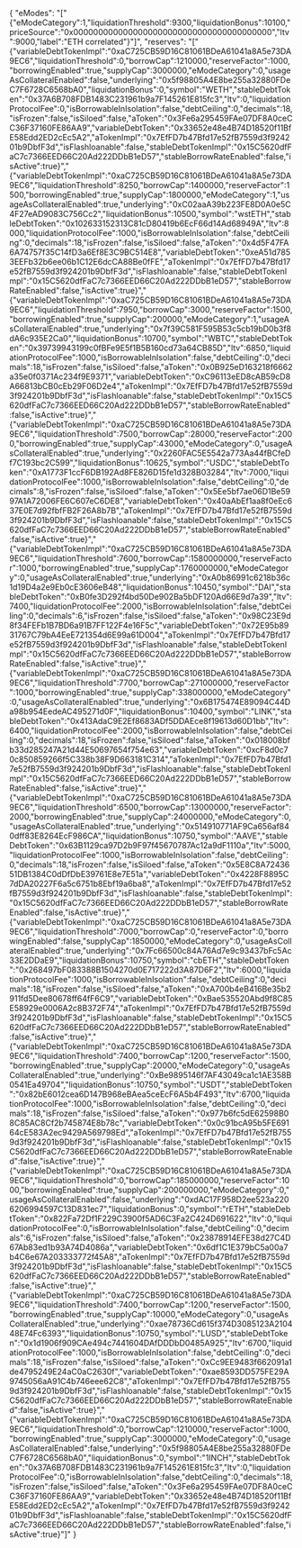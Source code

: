 {
  "eModes": "[\"{\"eModeCategory\":1,\"liquidationThreshold\":9300,\"liquidationBonus\":10100,\"priceSource\":\"0x0000000000000000000000000000000000000000\",\"ltv\":9000,\"label\":\"ETH correlated\"}\"]",
  "reserves": "[\"{\"variableDebtTokenImpl\":\"0xaC725CB59D16C81061BDeA61041a8A5e73DA9EC6\",\"liquidationThreshold\":0,\"borrowCap\":1210000,\"reserveFactor\":1000,\"borrowingEnabled\":true,\"supplyCap\":3000000,\"eModeCategory\":0,\"usageAsCollateralEnabled\":false,\"underlying\":\"0x5f98805A4E8be255a32880FDeC7F6728C6568bA0\",\"liquidationBonus\":0,\"symbol\":\"WETH\",\"stableDebtToken\":\"0x37A6B708FDB1483C231961b9a7F145261E815fc3\",\"ltv\":0,\"liquidationProtocolFee\":0,\"isBorrowableInIsolation\":false,\"debtCeiling\":0,\"decimals\":18,\"isFrozen\":false,\"isSiloed\":false,\"aToken\":\"0x3Fe6a295459FAe07DF8A0ceCC36F37160FE86AA9\",\"variableDebtToken\":\"0x33652e48e4B74D18520f11BfE58Edd2ED2cEc5A2\",\"aTokenImpl\":\"0x7EfFD7b47Bfd17e52fB7559d3f924201b9DbfF3d\",\"isFlashloanable\":false,\"stableDebtTokenImpl\":\"0x15C5620dfFaC7c7366EED66C20Ad222DDbB1eD57\",\"stableBorrowRateEnabled\":false,\"isActive\":true}\",\"{\"variableDebtTokenImpl\":\"0xaC725CB59D16C81061BDeA61041a8A5e73DA9EC6\",\"liquidationThreshold\":8250,\"borrowCap\":1400000,\"reserveFactor\":1500,\"borrowingEnabled\":true,\"supplyCap\":1800000,\"eModeCategory\":1,\"usageAsCollateralEnabled\":true,\"underlying\":\"0xC02aaA39b223FE8D0A0e5C4F27eAD9083C756Cc2\",\"liquidationBonus\":10500,\"symbol\":\"wstETH\",\"stableDebtToken\":\"0x102633152313C81cD80419b6EcF66d14Ad68949A\",\"ltv\":8000,\"liquidationProtocolFee\":1000,\"isBorrowableInIsolation\":false,\"debtCeiling\":0,\"decimals\":18,\"isFrozen\":false,\"isSiloed\":false,\"aToken\":\"0x4d5F47FA6A74757f35C14fD3a6Ef8E3C9BC514E8\",\"variableDebtToken\":\"0xeA51d7853EEFb32b6ee06b1C12E6dcCA88Be0fFE\",\"aTokenImpl\":\"0x7EfFD7b47Bfd17e52fB7559d3f924201b9DbfF3d\",\"isFlashloanable\":false,\"stableDebtTokenImpl\":\"0x15C5620dfFaC7c7366EED66C20Ad222DDbB1eD57\",\"stableBorrowRateEnabled\":false,\"isActive\":true}\",\"{\"variableDebtTokenImpl\":\"0xaC725CB59D16C81061BDeA61041a8A5e73DA9EC6\",\"liquidationThreshold\":7950,\"borrowCap\":3000,\"reserveFactor\":1500,\"borrowingEnabled\":true,\"supplyCap\":200000,\"eModeCategory\":1,\"usageAsCollateralEnabled\":true,\"underlying\":\"0x7f39C581F595B53c5cb19bD0b3f8dA6c935E2Ca0\",\"liquidationBonus\":10700,\"symbol\":\"WBTC\",\"stableDebtToken\":\"0x39739943199c0fBFe9E5f1B5B160cd73a64CB85D\",\"ltv\":6850,\"liquidationProtocolFee\":1000,\"isBorrowableInIsolation\":false,\"debtCeiling\":0,\"decimals\":18,\"isFrozen\":false,\"isSiloed\":false,\"aToken\":\"0x0B925eD163218f6662a35e0f0371Ac234f9E9371\",\"variableDebtToken\":\"0xC96113eED8cAB59cD8A66813bCB0cEb29F06D2e4\",\"aTokenImpl\":\"0x7EfFD7b47Bfd17e52fB7559d3f924201b9DbfF3d\",\"isFlashloanable\":false,\"stableDebtTokenImpl\":\"0x15C5620dfFaC7c7366EED66C20Ad222DDbB1eD57\",\"stableBorrowRateEnabled\":false,\"isActive\":true}\",\"{\"variableDebtTokenImpl\":\"0xaC725CB59D16C81061BDeA61041a8A5e73DA9EC6\",\"liquidationThreshold\":7500,\"borrowCap\":28000,\"reserveFactor\":2000,\"borrowingEnabled\":true,\"supplyCap\":43000,\"eModeCategory\":0,\"usageAsCollateralEnabled\":true,\"underlying\":\"0x2260FAC5E5542a773Aa44fBCfeDf7C193bc2C599\",\"liquidationBonus\":10625,\"symbol\":\"USDC\",\"stableDebtToken\":\"0xA1773F1ccF6DB192Ad8FE826D15fe1d328B03284\",\"ltv\":7000,\"liquidationProtocolFee\":1000,\"isBorrowableInIsolation\":false,\"debtCeiling\":0,\"decimals\":8,\"isFrozen\":false,\"isSiloed\":false,\"aToken\":\"0x5Ee5bf7ae06D1Be5997A1A72006FE6C607eC6DE8\",\"variableDebtToken\":\"0x40aAbEf1aa8f0eEc637E0E7d92fbfFB2F26A8b7B\",\"aTokenImpl\":\"0x7EfFD7b47Bfd17e52fB7559d3f924201b9DbfF3d\",\"isFlashloanable\":false,\"stableDebtTokenImpl\":\"0x15C5620dfFaC7c7366EED66C20Ad222DDbB1eD57\",\"stableBorrowRateEnabled\":false,\"isActive\":true}\",\"{\"variableDebtTokenImpl\":\"0xaC725CB59D16C81061BDeA61041a8A5e73DA9EC6\",\"liquidationThreshold\":7600,\"borrowCap\":1580000000,\"reserveFactor\":1000,\"borrowingEnabled\":true,\"supplyCap\":1760000000,\"eModeCategory\":0,\"usageAsCollateralEnabled\":true,\"underlying\":\"0xA0b86991c6218b36c1d19D4a2e9Eb0cE3606eB48\",\"liquidationBonus\":10450,\"symbol\":\"DAI\",\"stableDebtToken\":\"0xB0fe3D292f4bd50De902Ba5bDF120Ad66E9d7a39\",\"ltv\":7400,\"liquidationProtocolFee\":2000,\"isBorrowableInIsolation\":false,\"debtCeiling\":0,\"decimals\":6,\"isFrozen\":false,\"isSiloed\":false,\"aToken\":\"0x98C23E9d8f34FEFb1B7BD6a91B7FF122F4e16F5c\",\"variableDebtToken\":\"0x72E95b8931767C79bA4EeE721354d6E99a61D004\",\"aTokenImpl\":\"0x7EfFD7b47Bfd17e52fB7559d3f924201b9DbfF3d\",\"isFlashloanable\":false,\"stableDebtTokenImpl\":\"0x15C5620dfFaC7c7366EED66C20Ad222DDbB1eD57\",\"stableBorrowRateEnabled\":false,\"isActive\":true}\",\"{\"variableDebtTokenImpl\":\"0xaC725CB59D16C81061BDeA61041a8A5e73DA9EC6\",\"liquidationThreshold\":7700,\"borrowCap\":271000000,\"reserveFactor\":1000,\"borrowingEnabled\":true,\"supplyCap\":338000000,\"eModeCategory\":0,\"usageAsCollateralEnabled\":true,\"underlying\":\"0x6B175474E89094C44Da98b954EedeAC495271d0F\",\"liquidationBonus\":10400,\"symbol\":\"LINK\",\"stableDebtToken\":\"0x413AdaC9E2Ef8683ADf5DDAEce8f19613d60D1bb\",\"ltv\":6400,\"liquidationProtocolFee\":2000,\"isBorrowableInIsolation\":false,\"debtCeiling\":0,\"decimals\":18,\"isFrozen\":false,\"isSiloed\":false,\"aToken\":\"0x018008bfb33d285247A21d44E50697654f754e63\",\"variableDebtToken\":\"0xcF8d0c70c850859266f5C338b38F9D663181C314\",\"aTokenImpl\":\"0x7EfFD7b47Bfd17e52fB7559d3f924201b9DbfF3d\",\"isFlashloanable\":false,\"stableDebtTokenImpl\":\"0x15C5620dfFaC7c7366EED66C20Ad222DDbB1eD57\",\"stableBorrowRateEnabled\":false,\"isActive\":true}\",\"{\"variableDebtTokenImpl\":\"0xaC725CB59D16C81061BDeA61041a8A5e73DA9EC6\",\"liquidationThreshold\":6500,\"borrowCap\":13000000,\"reserveFactor\":2000,\"borrowingEnabled\":true,\"supplyCap\":24000000,\"eModeCategory\":0,\"usageAsCollateralEnabled\":true,\"underlying\":\"0x514910771AF9Ca656af840dff83E8264EcF986CA\",\"liquidationBonus\":10750,\"symbol\":\"AAVE\",\"stableDebtToken\":\"0x63B1129ca97D2b9F97f45670787Ac12a9dF1110a\",\"ltv\":5000,\"liquidationProtocolFee\":1000,\"isBorrowableInIsolation\":false,\"debtCeiling\":0,\"decimals\":18,\"isFrozen\":false,\"isSiloed\":false,\"aToken\":\"0x5E8C8A7243651DB1384C0dDfDbE39761E8e7E51a\",\"variableDebtToken\":\"0x4228F8895C7dDA20227F6a5c6751b8Ebf19a6ba8\",\"aTokenImpl\":\"0x7EfFD7b47Bfd17e52fB7559d3f924201b9DbfF3d\",\"isFlashloanable\":false,\"stableDebtTokenImpl\":\"0x15C5620dfFaC7c7366EED66C20Ad222DDbB1eD57\",\"stableBorrowRateEnabled\":false,\"isActive\":true}\",\"{\"variableDebtTokenImpl\":\"0xaC725CB59D16C81061BDeA61041a8A5e73DA9EC6\",\"liquidationThreshold\":7000,\"borrowCap\":0,\"reserveFactor\":0,\"borrowingEnabled\":false,\"supplyCap\":1850000,\"eModeCategory\":0,\"usageAsCollateralEnabled\":true,\"underlying\":\"0x7Fc66500c84A76Ad7e9c93437bFc5Ac33E2DDaE9\",\"liquidationBonus\":10750,\"symbol\":\"cbETH\",\"stableDebtToken\":\"0x268497bF083388B1504270d0E717222d3A87D6F2\",\"ltv\":6000,\"liquidationProtocolFee\":1000,\"isBorrowableInIsolation\":false,\"debtCeiling\":0,\"decimals\":18,\"isFrozen\":false,\"isSiloed\":false,\"aToken\":\"0xA700b4eB416Be35b2911fd5Dee80678ff64fF6C9\",\"variableDebtToken\":\"0xBae535520Abd9f8C85E58929e0006A2c8B372F74\",\"aTokenImpl\":\"0x7EfFD7b47Bfd17e52fB7559d3f924201b9DbfF3d\",\"isFlashloanable\":false,\"stableDebtTokenImpl\":\"0x15C5620dfFaC7c7366EED66C20Ad222DDbB1eD57\",\"stableBorrowRateEnabled\":false,\"isActive\":true}\",\"{\"variableDebtTokenImpl\":\"0xaC725CB59D16C81061BDeA61041a8A5e73DA9EC6\",\"liquidationThreshold\":7400,\"borrowCap\":1200,\"reserveFactor\":1500,\"borrowingEnabled\":true,\"supplyCap\":20000,\"eModeCategory\":0,\"usageAsCollateralEnabled\":true,\"underlying\":\"0xBe9895146f7AF43049ca1c1AE358B0541Ea49704\",\"liquidationBonus\":10750,\"symbol\":\"USDT\",\"stableDebtToken\":\"0x82bE6012cea6D147B968eBAea5ceEcF6A5b4F493\",\"ltv\":6700,\"liquidationProtocolFee\":1000,\"isBorrowableInIsolation\":false,\"debtCeiling\":0,\"decimals\":18,\"isFrozen\":false,\"isSiloed\":false,\"aToken\":\"0x977b6fc5dE62598B08C85AC8Cf2b745874E8b78c\",\"variableDebtToken\":\"0x0c91bcA95b5FE69164cE583A2ec9429A569798Ed\",\"aTokenImpl\":\"0x7EfFD7b47Bfd17e52fB7559d3f924201b9DbfF3d\",\"isFlashloanable\":false,\"stableDebtTokenImpl\":\"0x15C5620dfFaC7c7366EED66C20Ad222DDbB1eD57\",\"stableBorrowRateEnabled\":false,\"isActive\":true}\",\"{\"variableDebtTokenImpl\":\"0xaC725CB59D16C81061BDeA61041a8A5e73DA9EC6\",\"liquidationThreshold\":0,\"borrowCap\":185000000,\"reserveFactor\":1000,\"borrowingEnabled\":true,\"supplyCap\":200000000,\"eModeCategory\":0,\"usageAsCollateralEnabled\":false,\"underlying\":\"0xdAC17F958D2ee523a2206206994597C13D831ec7\",\"liquidationBonus\":0,\"symbol\":\"rETH\",\"stableDebtToken\":\"0x822Fa72Df1F229C3900f5AD6C3Fa2C424D691622\",\"ltv\":0,\"liquidationProtocolFee\":0,\"isBorrowableInIsolation\":false,\"debtCeiling\":0,\"decimals\":6,\"isFrozen\":false,\"isSiloed\":false,\"aToken\":\"0x23878914EFE38d27C4D67Ab83ed1b93A74D4086a\",\"variableDebtToken\":\"0x6df1C1E379bC5a00a7b4C6e67A203333772f45A8\",\"aTokenImpl\":\"0x7EfFD7b47Bfd17e52fB7559d3f924201b9DbfF3d\",\"isFlashloanable\":false,\"stableDebtTokenImpl\":\"0x15C5620dfFaC7c7366EED66C20Ad222DDbB1eD57\",\"stableBorrowRateEnabled\":false,\"isActive\":true}\",\"{\"variableDebtTokenImpl\":\"0xaC725CB59D16C81061BDeA61041a8A5e73DA9EC6\",\"liquidationThreshold\":7400,\"borrowCap\":1200,\"reserveFactor\":1500,\"borrowingEnabled\":true,\"supplyCap\":10000,\"eModeCategory\":0,\"usageAsCollateralEnabled\":true,\"underlying\":\"0xae78736Cd615f374D3085123A210448E74Fc6393\",\"liquidationBonus\":10750,\"symbol\":\"LUSD\",\"stableDebtToken\":\"0x1d1906f909CAe494c7441604DAfDDDbD0485A925\",\"ltv\":6700,\"liquidationProtocolFee\":1000,\"isBorrowableInIsolation\":false,\"debtCeiling\":0,\"decimals\":18,\"isFrozen\":false,\"isSiloed\":false,\"aToken\":\"0xCc9EE9483f662091a1de4795249E24aC0aC2630f\",\"variableDebtToken\":\"0xae8593DD575FE29A9745056aA91C4b746eee62C8\",\"aTokenImpl\":\"0x7EfFD7b47Bfd17e52fB7559d3f924201b9DbfF3d\",\"isFlashloanable\":false,\"stableDebtTokenImpl\":\"0x15C5620dfFaC7c7366EED66C20Ad222DDbB1eD57\",\"stableBorrowRateEnabled\":false,\"isActive\":true}\",\"{\"variableDebtTokenImpl\":\"0xaC725CB59D16C81061BDeA61041a8A5e73DA9EC6\",\"liquidationThreshold\":0,\"borrowCap\":1210000,\"reserveFactor\":1000,\"borrowingEnabled\":true,\"supplyCap\":3000000,\"eModeCategory\":0,\"usageAsCollateralEnabled\":false,\"underlying\":\"0x5f98805A4E8be255a32880FDeC7F6728C6568bA0\",\"liquidationBonus\":0,\"symbol\":\"1INCH\",\"stableDebtToken\":\"0x37A6B708FDB1483C231961b9a7F145261E815fc3\",\"ltv\":0,\"liquidationProtocolFee\":0,\"isBorrowableInIsolation\":false,\"debtCeiling\":0,\"decimals\":18,\"isFrozen\":false,\"isSiloed\":false,\"aToken\":\"0x3Fe6a295459FAe07DF8A0ceCC36F37160FE86AA9\",\"variableDebtToken\":\"0x33652e48e4B74D18520f11BfE58Edd2ED2cEc5A2\",\"aTokenImpl\":\"0x7EfFD7b47Bfd17e52fB7559d3f924201b9DbfF3d\",\"isFlashloanable\":false,\"stableDebtTokenImpl\":\"0x15C5620dfFaC7c7366EED66C20Ad222DDbB1eD57\",\"stableBorrowRateEnabled\":false,\"isActive\":true}\"]"
}